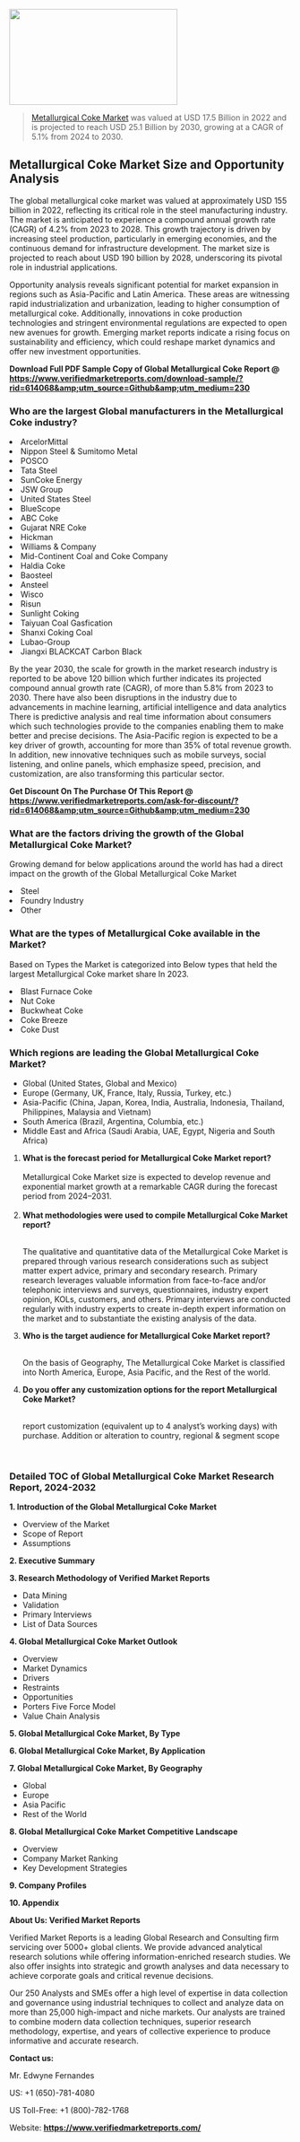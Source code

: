 <img src="https://ffe5etoiles.com/wp-content/uploads/2024/12/MST1-300x171.png" alt="" width="300" height="171" class="alignnone size-medium wp-image-20088" /><blockquote><p><p><a href="https://www.verifiedmarketreports.com/download-sample/?rid=614068&utm_source=Github&utm_medium=230" target="_blank">Metallurgical Coke Market</a> was valued at USD 17.5 Billion in 2022 and is projected to reach USD 25.1 Billion by 2030, growing at a CAGR of 5.1% from 2024 to 2030.</p></blockquote><p><h2>Metallurgical Coke Market Size and Opportunity Analysis</h2> <p>The global metallurgical coke market was valued at approximately USD 155 billion in 2022, reflecting its critical role in the steel manufacturing industry. The market is anticipated to experience a compound annual growth rate (CAGR) of 4.2% from 2023 to 2028. This growth trajectory is driven by increasing steel production, particularly in emerging economies, and the continuous demand for infrastructure development. The market size is projected to reach about USD 190 billion by 2028, underscoring its pivotal role in industrial applications.</p> <p>Opportunity analysis reveals significant potential for market expansion in regions such as Asia-Pacific and Latin America. These areas are witnessing rapid industrialization and urbanization, leading to higher consumption of metallurgical coke. Additionally, innovations in coke production technologies and stringent environmental regulations are expected to open new avenues for growth. Emerging market reports indicate a rising focus on sustainability and efficiency, which could reshape market dynamics and offer new investment opportunities.</p> </p><p class=""><strong>Download Full PDF Sample Copy of Global Metallurgical Coke Report @ <a href="https://www.verifiedmarketreports.com/download-sample/?rid=614068&amp;utm_source=Github&amp;utm_medium=230" target="_blank">https://www.verifiedmarketreports.com/download-sample/?rid=614068&amp;utm_source=Github&amp;utm_medium=230</a></strong></p><h3 id="" class="">Who are the largest Global manufacturers in the Metallurgical Coke industry?</h3><p><li> ArcelorMittal</li><li> Nippon Steel & Sumitomo Metal</li><li> POSCO</li><li> Tata Steel</li><li> SunCoke Energy</li><li> JSW Group</li><li> United States Steel</li><li> BlueScope</li><li> ABC Coke</li><li> Gujarat NRE Coke</li><li> Hickman</li><li> Williams & Company</li><li> Mid-Continent Coal and Coke Company</li><li> Haldia Coke</li><li> Baosteel</li><li> Ansteel</li><li> Wisco</li><li> Risun</li><li> Sunlight Coking</li><li> Taiyuan Coal Gasfication</li><li> Shanxi Coking Coal</li><li> Lubao-Group</li><li> Jiangxi BLACKCAT Carbon Black</li></p><div class=""><div class="" dir="" data-message-author-role="" data-message-id="" data-message-model-slug=""><div class=""><div class=""><div class=""><div class="" dir="" data-message-author-role="" data-message-id="" data-message-model-slug=""><div class=""><div class=""><p>By the year 2030, the scale for growth in the market research industry is reported to be above 120 billion which further indicates its projected compound annual growth rate (CAGR), of more than 5.8% from 2023 to 2030. There have also been disruptions in the industry due to advancements in machine learning, artificial intelligence and data analytics There is predictive analysis and real time information about consumers which such technologies provide to the companies enabling them to make better and precise decisions. The Asia-Pacific region is expected to be a key driver of growth, accounting for more than 35% of total revenue growth. In addition, new innovative techniques such as mobile surveys, social listening, and online panels, which emphasize speed, precision, and customization, are also transforming this particular sector.</p><p><strong>Get Discount On The Purchase Of This Report @&nbsp; <a href="https://www.verifiedmarketreports.com/ask-for-discount/?rid=614068&amp;utm_source=Github&amp;utm_medium=230" target="_blank">https://www.verifiedmarketreports.com/ask-for-discount/?rid=614068&amp;utm_source=Github&amp;utm_medium=230</a></strong></p></div></div></div></div></div></div></div></div><h3 id="" class="">What are the factors driving the growth of the Global Metallurgical Coke Market?</h3><p id="" class="">Growing demand for below applications around the world has had a direct impact on the growth of the Global Metallurgical Coke Market</p><p id="" class=""><li> Steel</li><li> Foundry Industry</li><li> Other</li></p><h3 id="" class="">What are the types of Metallurgical Coke available in the Market?</h3><p id="" class="">Based on Types the Market is categorized into Below types that held the largest Metallurgical Coke market share In 2023.</p><p id="" class=""><li> Blast Furnace Coke</li><li> Nut Coke</li><li> Buckwheat Coke</li><li> Coke Breeze</li><li> Coke Dust</li></p><h3 id="" class="">Which regions are leading the Global Metallurgical Coke Market?</h3><ul><li>Global (United States, Global and Mexico)</li><li>Europe (Germany, UK, France, Italy, Russia, Turkey, etc.)</li><li>Asia-Pacific (China, Japan, Korea, India, Australia, Indonesia, Thailand, Philippines, Malaysia and Vietnam)</li><li>South America (Brazil, Argentina, Columbia, etc.)</li><li>Middle East and Africa (Saudi Arabia, UAE, Egypt, Nigeria and South Africa)</li></ul><p><ol><li><strong>What is the forecast period for Metallurgical Coke Market report?<br /></strong><br /><span data-sheets-root="1" data-sheets-value="{&quot;1&quot;:2,&quot;2&quot;:&quot;XXXX size is expected to develop revenue and exponential market growth at a remarkable CAGR during the forecast period from 2024&ndash;2030.&quot;}" data-sheets-userformat="{&quot;2&quot;:12674,&quot;4&quot;:{&quot;1&quot;:2,&quot;2&quot;:16776960},&quot;10&quot;:2,&quot;11&quot;:0,&quot;15&quot;:&quot;Arial&quot;,&quot;16&quot;:12}">Metallurgical Coke Market size is expected to develop revenue and exponential market growth at a remarkable CAGR during the forecast period from 2024&ndash;2031.</span><br /><br /></li><li><strong>What methodologies were used to compile Metallurgical Coke Market report?<br /><br /></strong><p>The qualitative and quantitative data of the&nbsp;Metallurgical Coke Market is prepared through various research considerations such as subject matter expert advice, primary and secondary research. Primary research leverages valuable information from face-to-face and/or telephonic interviews and surveys, questionnaires, industry expert opinion, KOLs, customers, and others. Primary interviews are conducted regularly with industry experts to create in-depth expert information on the market and to substantiate the existing analysis of the data.&nbsp;</p></li><li><strong>Who is the target audience for Metallurgical Coke Market report?<br /><br /></strong><p>On the basis of Geography, The&nbsp;Metallurgical Coke Market is classified into North America, Europe, Asia Pacific, and the Rest of the world.</p></li><li><strong>Do you offer any customization options for the report Metallurgical Coke Market?<br /><br /></strong><p>report customization (equivalent up to 4 analyst&rsquo;s working days) with purchase. Addition or alteration to country, regional &amp; segment scope</p><p>&nbsp;</p></li></ol></p><h3 id="" class="">Detailed TOC of Global Metallurgical Coke Market Research Report, 2024-2032</h3><p id="" class=""><strong>1. Introduction of the Global Metallurgical Coke Market</strong></p><ul><li>Overview of the Market</li><li>Scope of Report</li><li>Assumptions</li></ul><p id="" class=""><strong>2. Executive Summary</strong></p><p id="" class=""><strong>3. Research Methodology of&nbsp;Verified Market Reports</strong></p><ul><li>Data Mining</li><li>Validation</li><li>Primary Interviews</li><li>List of Data Sources</li></ul><p id="" class=""><strong>4. Global Metallurgical Coke Market Outlook</strong></p><ul><li>Overview</li><li>Market Dynamics</li><li>Drivers</li><li>Restraints</li><li>Opportunities</li><li>Porters Five Force Model</li><li>Value Chain Analysis</li></ul><p id="" class=""><strong>5. Global Metallurgical Coke Market, By&nbsp;Type</strong></p><p id="" class=""><strong>6. Global Metallurgical Coke Market, By Application</strong></p><p id="" class=""><strong>7. Global Metallurgical Coke Market, By Geography</strong></p><ul><li>Global</li><li>Europe</li><li>Asia Pacific</li><li>Rest of the World</li></ul><p id="" class=""><strong>8. Global Metallurgical Coke Market Competitive Landscape</strong></p><ul><li>Overview</li><li>Company Market Ranking</li><li>Key Development Strategies</li></ul><p id="" class=""><strong>9. Company Profiles</strong></p><p id="" class=""><strong>10. Appendix</strong></p><p id="" class=""><strong>About Us: Verified Market Reports</strong></p><p id="" class="">Verified Market Reports is a leading Global Research and Consulting firm servicing over 5000+ global clients. We provide advanced analytical research solutions while offering information-enriched research studies. We also offer insights into strategic and growth analyses and data necessary to achieve corporate goals and critical revenue decisions.</p><p id="" class="">Our 250 Analysts and SMEs offer a high level of expertise in data collection and governance using industrial techniques to collect and analyze data on more than 25,000 high-impact and niche markets. Our analysts are trained to combine modern data collection techniques, superior research methodology, expertise, and years of collective experience to produce informative and accurate research.</p><p id="" class=""><strong>Contact us:</strong></p><p id="" class="">Mr. Edwyne Fernandes</p><p id="" class="">US: +1 (650)-781-4080</p><p id="" class="">US Toll-Free: +1 (800)-782-1768</p><p id="" class="">Website: <a target="" data-test-app-aware-link=""><strong>https://www.verifiedmarketreports.com/</strong></a></p>
